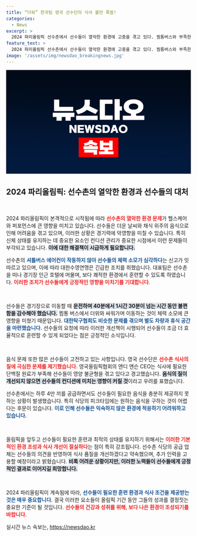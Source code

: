 ```yaml
---
title: “더워” 한국팀 영국 선수단의 식사 불만 폭발!
categories:
  - News
excerpt: >
  2024 파리올림픽 선수촌에서 선수들이 열악한 환경에 고충을 겪고 있다. 찜통버스와 부족한 식량 문제로 선수들은 경기장 인근 호텔로 이동하며 개선을 요구 중이다. 클릭해 더 자세한 소식을 확인하세요!
feature_text: >
  2024 파리올림픽 선수촌에서 선수들이 열악한 환경에 고충을 겪고 있다. 찜통버스와 부족한 식량 문제로 선수들은 경기장 인근 호텔로 이동하며 개선을 요구 중이다. 클릭해 더 자세한 소식을 확인하세요!
image: '/assets/img/newsdao_breakingnews.jpg'
---
```


<p><img src="/assets/img/newsdao_breakingnews.jpg" alt="bookingtag 속보" /></p>

<h2 data-ke-size="size26">2024 파리올림픽: 선수촌의 열악한 환경과 선수들의 대처</h2>

<p data-ke-size="size16">&nbsp;</p>

<p>2024 파리올림픽이 본격적으로 시작됨에 따라 <b><span style="color: #ee2323;">선수촌의 열악한 환경 문제</span></b>가 헬스케어와 퍼포먼스에 큰 영향을 미치고 있습니다. 선수들은 더운 날씨와 채식 위주의 음식으로 인해 어려움을 겪고 있으며, 이러한 상황은 경기력에 악영향을 미칠 수 있습니다. 특히 신체 상태를 유지하는 데 중요한 요소인 컨디션 관리가 중요한 시점에서 이런 문제들이 부각되고 있습니다. <b><span style="background-color: #21538527;">이에 대한 해결책이 시급하게 필요합니다.</span></b></p>

<p>선수촌의 <b><span style="color: #1a5490;">셔틀버스 에어컨이 작동하지 않아 선수들의 체력 소모가 심각하다</span></b>는 신고가 잇따르고 있으며, 이에 따라 대한수영연맹은 긴급한 조치를 취했습니다. 대표팀은 선수촌을 떠나 경기장 인근 호텔에 머물며, 보다 쾌적한 환경에서 훈련할 수 있도록 하였습니다. <b><span style="color: #ee2323;">이러한 조치가 선수들에게 긍정적인 영향을 미치기를 기대합니다.</span></b></p>

<p data-ke-size="size16">&nbsp;</p>

<p>선수들은 경기장으로 이동할 때 <b><span style="background-color: #21538527;">운전하며 40분에서 1시간 30분이 넘는 시간 동안 불편함을 감수해야 했습니다.</span></b> 찜통 버스에서 더위와 싸워가며 이동하는 것이 체력 소모에 큰 영향을 미쳤기 때문입니다. <b><span style="color: #1a5490;">대한탁구협회도 비슷한 문제를 겪으며 별도 차량과 휴식 공간을 마련했습니다.</span></b> 선수들의 요청에 따라 이러한 개선책이 시행되어 선수들이 조금 더 효율적으로 훈련할 수 있게 되었다는 점은 긍정적인 소식입니다.</p>

<p data-ke-size="size16">&nbsp;</p>

<p>음식 문제 또한 많은 선수들이 고전하고 있는 사항입니다. 영국 선수단은 <b><span style="color: #ee2323;">선수촌 식사의 질에 극심한 문제를 제기했습니다.</span></b> 영국올림픽협회의 앤디 앤슨 CEO는 식사에 필요한 단백질 원료가 부족해 선수들이 영양 불균형을 겪고 있다고 경고했습니다. <b><span style="background-color: #21538527;">음식의 질이 개선되지 않으면 선수들의 컨디션에 미치는 영향이 커질 것</span></b>이라고 우려를 표했습니다.</p>

<p>선수촌에서는 하루 4만 끼를 공급하면서도 선수들이 필요한 음식을 충분히 제공하지 못하는 상황이 발생했습니다. 특히 식당의 피크타임에는 원하는 음식을 구하는 것이 어렵다는 후문이 있습니다. <b><span style="color: #1a5490;">이로 인해 선수들은 익숙하지 않은 환경에 적응하기 어려워하고 있습니다.</span></b></p>

<p data-ke-size="size16">&nbsp;</p>

<p>올림픽을 앞두고 선수들이 필요한 훈련과 최적의 상태를 유지하기 위해서는 <b><span style="color: #ee2323;">이러한 기본적인 환경 조성과 식사 개선이 절실하다</span></b>는 점이 특히 강조됩니다. 선수촌 식당의 공급 업체는 선수들의 의견을 반영하여 식사 품질을 개선하겠다고 약속했으며, 추가 인력을 고용할 예정이라고 밝혔습니다. <b><span style="background-color: #21538527;">비록 어려운 상황이지만, 이러한 노력들이 선수들에게 긍정적인 결과로 이어지길 희망합니다.</span></b></p>

<p data-ke-size="size16">&nbsp;</p>

<p>2024 파리올림픽이 계속됨에 따라, <b><span style="color: #1a5490;">선수들이 필요한 훈련 환경과 식사 조건을 제공받는 것은 매우 중요합니다.</span></b> 결국 이러한 요소들이 올림픽 기간 동안 그들의 성과를 결정짓는 중요한 기준이 될 것입니다. <b><span style="color: #ee2323;">선수들의 건강과 성취를 위해, 보다 나은 환경이 조성되기를 바랍니다.</span></b></p>
실시간 뉴스 속보는, <a href="https://newsdao.kr" rel="dofollow">https://newsdao.kr</a>



